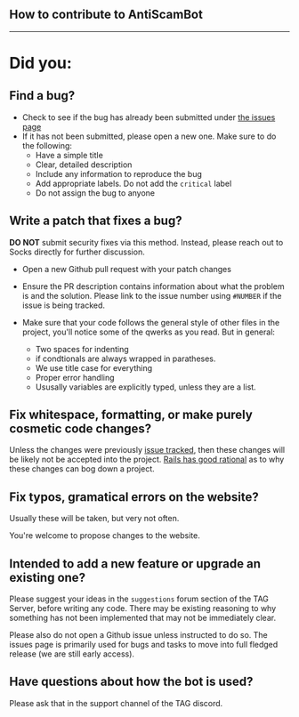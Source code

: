 ## How to contribute to AntiScamBot
---

# Did you:

## Find a bug?

* Check to see if the bug has already been submitted under [the issues page](https://github.com/SocksTheWolf/AntiScamBot/issues)
* If it has not been submitted, please open a new one. Make sure to do the following:
    * Have a simple title
    * Clear, detailed description
    * Include any information to reproduce the bug
    * Add appropriate labels. Do not add the `critical` label
    * Do not assign the bug to anyone

## Write a patch that fixes a bug?

**DO NOT** submit security fixes via this method. Instead, please reach out to Socks directly for further discussion.

* Open a new Github pull request with your patch changes

* Ensure the PR description contains information about what the problem is and the solution. Please link to the issue number using `#NUMBER` if the issue is being tracked.

* Make sure that your code follows the general style of other files in the project, you'll notice some of the qwerks as you read. But in general:
    * Two spaces for indenting
    * if condtionals are always wrapped in paratheses.
    * We use title case for everything
    * Proper error handling
    * Ususally variables are explicitly typed, unless they are a list.

## Fix whitespace, formatting, or make purely cosmetic code changes?

Unless the changes were previously [issue tracked](https://github.com/SocksTheWolf/AntiScamBot/issues), then these changes will be likely not be accepted into the project. [Rails has good rational](https://github.com/rails/rails/pull/13771#issuecomment-32746700) as to why these changes can bog down a project.

## Fix typos, gramatical errors on the website?

Usually these will be taken, but very not often. 

You're welcome to propose changes to the website.

## Intended to add a new feature or upgrade an existing one?

Please suggest your ideas in the `suggestions` forum section of the TAG Server, before writing any code. There may be existing reasoning to why something has not been implemented that may not be immediately clear.

Please also do not open a Github issue unless instructed to do so. The issues page is primarily used for bugs and tasks to move into full fledged release (we are still early access).

## Have questions about how the bot is used?

Please ask that in the support channel of the TAG discord.